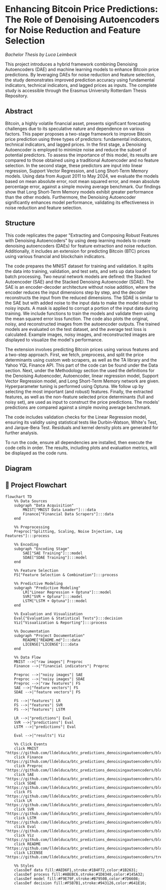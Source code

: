 # Enhancing Bitcoin Price Predictions: The Role of Denoising Autoencoders for Noise Reduction and Feature Selection
_Bachelor Thesis by Luca Leimbeck_

This project introduces a hybrid framework combining Denoising Autoencoders (DAE) and machine learning models to enhance Bitcoin price predictions. By leveraging DAEs for noise reduction and feature selection, the study demonstrates improved prediction accuracy using fundamental indicators, technical indicators, and lagged prices as inputs. The complete study is accessible through the Erasmus University Rotterdam Thesis Repository.

## Abstract 
Bitcoin, a highly volatile financial asset, presents significant forecasting challenges due to
its speculative nature and dependence on various factors. This paper proposes a two-stage
framework to improve Bitcoin price prediction using three types of predictors: fundamental
indicators, technical indicators, and lagged prices. In the first stage, a Denoising Autoencoder is employed to minimize noise and reduce the subset of potential predictors. To assess
the importance of this model, its results are compared to those obtained using a traditional
Autoencoder and no feature selection. In the second stage, these predictors are input into
linear regression, Support Vector Regression, and Long Short-Term Memory models. Using data from August 2011 to May 2024, we evaluate the models based on mean absolute
error, root mean squared error, and mean absolute percentage error, against a simple moving average benchmark. Our findings show that Long Short-Term Memory models exhibit
greater performance than the other models. Furthermore, the Denoising Autoencoder significantly enhances model performance, validating its effectiveness in noise reduction and
feature selection.

## Structure

This code replicates the paper "Extracting and Composing Robust Features with Denoising Autoencoders" by using deep learning models to create denoising autoencoders (DAEs) for feature extraction and noise reduction. Additionally, it includes an extension for predicting Bitcoin (BTC) prices using various financial and blockchain indicators.

The code prepares the MNIST dataset for training and validation. It splits the data into training, validation, and test sets, and sets up data loaders for batch processing. Two neural network models are defined: the Stacked Autoencoder (SAE) and the Stacked Denoising Autoencoder (SDAE). The SAE is an encoder-decoder architecture without noise addition, where the encoder reduces the input dimensions step by step, and the decoder reconstructs the input from the reduced dimensions. The SDAE is similar to the SAE but with added noise to the input data to make the model robust to noisy inputs. A mask is applied to corrupt a portion of the input data during training. We include functions to train the models and validate them using the mean squared error loss function. The code also plots the original, noisy, and reconstructed images from the autoencoder outputs. The trained models are evaluated on the test dataset, and the average test loss is calculated. Example images, noisy images, and reconstructed images are displayed to visualize the model's performance.

The extension involves predicting Bitcoin prices using various features and a two-step approach. First, we fetch, preprocess, and split the price determinants using custom web scrapers, as well as the TA library and the Yahoo YQL Finance API. This part of the code can be found under the Data section. Next, under the Methodology section the used the definitions for the Denoising Autoencoder, Autoencoder, linear regression model, Support Vector Regression model, and Long Short-Term Memory network are given. Hyperparameter tuning is performed using Optuna. We follow up by selecting the most important (and robust) features. Finally, the extracted features, as well as the non-feature selected price determinants (full and noisy set), are used as input to construct the price predictions. The models’ predictions are compared against a simple moving average benchmark.

The code includes validation checks for the Linear Regression model, ensuring its validity using statistical tests like Durbin-Watson, White's Test, and Jarque-Bera Test. Residuals and kernel density plots are generated for further analysis.

To run the code, ensure all dependencies are installed, then execute the code cells in order. The results, including plots and evaluation metrics, will be displayed as the code runs.

## Diagram

## 🔁 Project Flowchart

```mermaid
flowchart TD
    %% Data Sources
    subgraph "Data Acquisition"
        MNIST["MNIST Data Loader"]:::data
        Finance["Financial Data Scrapers"]:::data
    end

    %% Preprocessing
    Preproc["Splitting, Scaling, Noise Injection, Lag Features"]:::process

    %% Encoding
    subgraph "Encoding Stage"
        SAE["SAE Training"]:::model
        SDAE["SDAE Training"]:::model
    end

    %% Feature Selection
    FS["Feature Selection & Combination"]:::process

    %% Predictive Modeling
    subgraph "Predictive Modeling"
        LR["Linear Regression + Optuna"]:::model
        SVR["SVR + Optuna"]:::model
        LSTM["LSTM + Optuna"]:::model
    end

    %% Evaluation and Visualization
    Eval{"Evaluation & Statistical Tests"}:::decision
    Viz["Visualization & Reporting"]:::process

    %% Documentation
    subgraph "Project Documentation"
        README["README.md"]:::data
        LICENSE["LICENSE"]:::data
    end

    %% Data Flow
    MNIST -->|"raw images"| Preproc
    Finance -->|"financial indicators"| Preproc

    Preproc -->|"noisy images"| SAE
    Preproc -->|"noisy images"| SDAE
    Preproc -->|"raw features"| FS
    SAE -->|"feature vectors"| FS
    SDAE -->|"feature vectors"| FS

    FS -->|"features"| LR
    FS -->|"features"| SVR
    FS -->|"features"| LSTM

    LR -->|"predictions"| Eval
    SVR -->|"predictions"| Eval
    LSTM -->|"predictions"| Eval

    Eval -->|"results"| Viz

    %% Click Events
    click MNIST "https://github.com/lldelduca/btc_predictions_denoisingautoencoders/blob/main/Full_Notebook.ipynb"
    click Finance "https://github.com/lldelduca/btc_predictions_denoisingautoencoders/blob/main/Full_Notebook.ipynb"
    click Preproc "https://github.com/lldelduca/btc_predictions_denoisingautoencoders/blob/main/Full_Notebook.ipynb"
    click SAE "https://github.com/lldelduca/btc_predictions_denoisingautoencoders/blob/main/Full_Notebook.ipynb"
    click SDAE "https://github.com/lldelduca/btc_predictions_denoisingautoencoders/blob/main/Full_Notebook.ipynb"
    click FS "https://github.com/lldelduca/btc_predictions_denoisingautoencoders/blob/main/Full_Notebook.ipynb"
    click LR "https://github.com/lldelduca/btc_predictions_denoisingautoencoders/blob/main/Full_Notebook.ipynb"
    click SVR "https://github.com/lldelduca/btc_predictions_denoisingautoencoders/blob/main/Full_Notebook.ipynb"
    click LSTM "https://github.com/lldelduca/btc_predictions_denoisingautoencoders/blob/main/Full_Notebook.ipynb"
    click Eval "https://github.com/lldelduca/btc_predictions_denoisingautoencoders/blob/main/Full_Notebook.ipynb"
    click Viz "https://github.com/lldelduca/btc_predictions_denoisingautoencoders/blob/main/Full_Notebook.ipynb"
    click README "https://github.com/lldelduca/btc_predictions_denoisingautoencoders/blob/main/README.md"
    click LICENSE "https://github.com/lldelduca/btc_predictions_denoisingautoencoders/tree/main/LICENSE"

    %% Styles
    classDef data fill:#AED6F1,stroke:#1B4F72,color:#1B2631;
    classDef process fill:#ABEBC6,stroke:#1D8348,color:#145A32;
    classDef model fill:#F9E79F,stroke:#B7950B,color:#7D6608;
    classDef decision fill:#F5B7B1,stroke:#943126,color:#641E16;
